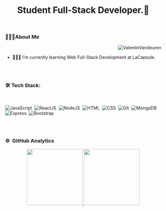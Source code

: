 <h1 align="center">Student Full-Stack Developer.🌟</h1>

<br>
<h3>👨🏻‍💻About Me</h3>
<p><img align="right" src="https://www.therollingnotes.com/wp-content/uploads/giphy-11.gif" alt="ValentinVandeuren" /></p>

<br>

- 👨🏻‍🎓 I’m currently learning Web Full-Stack Development at LaCapsule.

<br><br>

### 🛠 Tech Stack:

<br>

![JavaScript](https://img.shields.io/badge/-JavaScript-05122A?style=flat&logo=JavaScript)&nbsp;
![ReactJS](https://img.shields.io/badge/-ReactJS-05122A?style=flat&logo=React)&nbsp;
![NodeJS](https://img.shields.io/badge/-NodeJS-05122A?style=flat&logo=Node.js)&nbsp;
![HTML](https://img.shields.io/badge/-HTML-05122A?style=flat&logo=HTML5)&nbsp;
![CSS](https://img.shields.io/badge/-CSS-05122A?style=flat&logo=CSS3&logoColor=1572B6)&nbsp;
![Git](https://img.shields.io/badge/-Git-05122A?style=flat&logo=git)&nbsp;
![MongoDB](https://img.shields.io/badge/-mongoDB-05122A?style=flat&logo=mongodb)&nbsp;
![Express](https://img.shields.io/badge/-Express-05122A?style=flat&logo=Express)&nbsp;
![Bootstrap](https://img.shields.io/badge/-Bootstrap-05122A?style=flat&logo=Bootstrap)&nbsp;

<br><br>

### ⚙️ &nbsp;GitHub Analytics

<p align="center">
<a href="https://github.com/AVS1508">
  <img height="180em" src="https://github-readme-stats-eight-theta.vercel.app/api?username=ValentinVandeuren&show_icons=true&theme=algolia&include_all_commits=true&count_private=true"/>
  <img height="180em" src="https://github-readme-stats-eight-theta.vercel.app/api/top-langs/?username=ValentinVandeuren&layout=compact&langs_count=8&theme=algolia"/>
</a>
</p>
